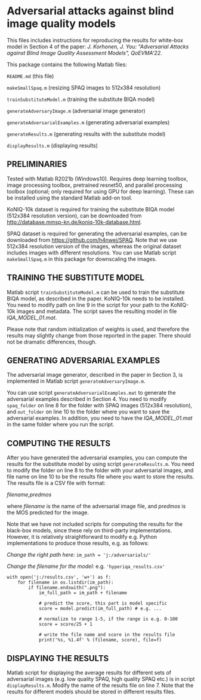 # Adversarial attacks against blind image quality models

This files includes instructions for reproducing the results for white-box model in Section 4 of the paper: _J. Korhonen, J. You: "Adversarial Attacks against Blind Image Quality Assessment Models", QoEVMA'22_. 

This package contains the following Matlab files:

`README.md` (this file)

`makeSmallSpaq.m` (resizing SPAQ images to 512x384 resolution)

`trainSubstituteModel.m` (training the substitute BIQA model)

`generateAdversaryImage.m` (adversarial image generator)

`generateAdversarialExamples.m` (generating adversarial examples)

`generateResults.m` (generating results with the substitute model)

`displayResults.m` (displaying results)

PRELIMINARIES
-----------------------------------------------------------------
Tested with Matlab R2021b (Windows10). Requires deep learning toolbox, image processing toolbox, pretrained resnet50, and parallel processing toolbox (optional; only required for using GPU for deep learning). These can be installed using the standard Matlab add-on tool.

KoNIQ-10k dataset is required for training the substitute BIQA model (512x384 resolution version), can be downloaded from http://database.mmsp-kn.de/koniq-10k-database.html.

SPAQ dataset is required for generating the adversarial examples, can be downloaded from https://github.com/h4nwei/SPAQ. Note that we use 512x384 resolution version of the images, whereas the original dataset includes images with different resolutions. You can use Matlab script `makeSmallSpaq.m` in this package for downscaling the images.

TRAINING THE SUBSTITUTE MODEL
-----------------------------------------------------------------
Matlab script `trainSubstituteModel.m` can be used to train the substitute BIQA model, as described in the paper. KoNIQ-10k needs to be installed. You need to modify path on line 9 in the script for your path to the KoNIQ-10k images and metadata. The script saves the resulting model in file _IQA_MODEL_01.mat_.

Please note that random initialization of weights is used, and therefore the results may slightly change from those reported in the paper. There should not be dramatic differences, though.

GENERATING ADVERSARIAL EXAMPLES
-----------------------------------------------------------------
The adversarial image generator, described in the paper in Section 3, is implemented in Matlab script `generateAdversaryImage.m`. 

You can use script `generateAdversarialExamples.mat` to generate the adversarial examples described in Section 4. You need to modify `spaq_folder` on line 8 for the folder with SPAQ images (512x384 resolution), and `out_folder` on line 10 to the folder where you want to save the adversarial examples. In addition, you need to have the _IQA_MODEL_01.mat_ in the same folder where you run the script.

COMPUTING THE RESULTS
-----------------------------------------------------------------
After you have generated the adversarial examples, you can compute the results for the substitute model by using script `generateResults.m`. You need to modify the folder on line 8 to the folder with your adversarial images, and file name on line 10 to be the results file where you want to store the results. The results file is a CSV file with format:

_filename,predmos_

where _filename_ is the name of the adversarial image file, and _predmos_ is the MOS predicted for the image.

Note that we have not included scripts for computing the results for the black-box models, since these rely on third-party implementations. However, it is relatively straightforward to modify e.g. Python implementations to produce those results, e.g. as follows:

*Change the right path here:* `im_path = 'j:/adversarials/'`

*Change the filename for the model:* e.g. `'hyperiqa_results.csv'`

```
with open('j:/results.csv', 'w+') as f: 
    for filename in os.listdir(im_path):
        if filename.endswith(".png"):
            im_full_path = im_path + filename 

            # predict the score, this part is model specific
            score = model.predict(im_full_path) # e.g. ...
            
            # normalize to range 1-5, if the range is e.g. 0-100
            score = score/25 + 1 
 
            # write the file name and score in the results file
            print('%s, %1.4f' % (filename, score), file=f)
```


DISPLAYING THE RESULTS
-----------------------------------------------------------------
Matlab script for displaying the average results for different sets of adversarial images (e.g. low quality SPAQ, high quality SPAQ etc.) is in script `displayResults.m`. Modify the name of the results file on line 7. Note that the results for different models should be stored in different results files.
